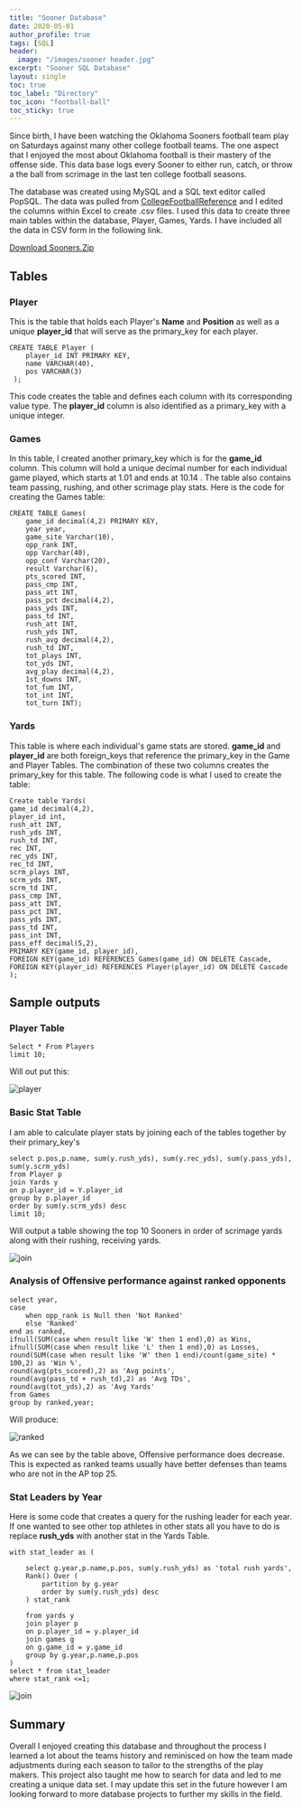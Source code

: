 ```yaml
---
title: "Sooner Database"
date: 2020-05-01
author_profile: true
tags: [SQL]
header:
  image: "/images/sooner header.jpg"
excerpt: "Sooner SQL Database"
layout: single
toc: true
toc_label: "Directory"
toc_icon: "football-ball"
toc_sticky: true
---
```


Since birth, I have been watching the Oklahoma Sooners football team play on Saturdays against many other college football teams. The one aspect that I enjoyed the most about Oklahoma football is their mastery of the offense side. This data base logs every Sooner to either run, catch, or throw a the ball from scrimage in the last ten college football seasons.

The database was created using MySQL and a SQL text editor called PopSQL. The data was pulled from [CollegeFootballReference](https://www.sports-reference.com/cfb/schools/oklahoma/) and I edited the columns within Excel to create .csv files. I used this data to create three main tables within the database, Player, Games, Yards. I have included all the data in CSV form in the following link.

[Download Sooners.Zip](https://isaiahcarp13.github.io/downloads/Sooners.zip)

## Tables

### Player

This is the table that holds each Player's **Name** and **Position** as well as a unique **player_id** that will serve as the primary_key for each player.

~~~~mysql
CREATE TABLE Player (
    player_id INT PRIMARY KEY,
    name VARCHAR(40),
    pos VARCHAR(3)
 );
~~~~

This code creates the table and defines each column with its corresponding value type. The **player_id** column is also identified as a primary_key with a unique integer.


### Games

In this table, I created another primary_key which is for the **game_id** column. This column will hold a unique decimal number for each individual game played, which starts at 1.01 and ends at 10.14 . The table also contains team passing, rushing, and other scrimage play stats. Here is the code for creating the Games table:

~~~~mysql
CREATE TABLE Games(
	game_id decimal(4,2) PRIMARY KEY,
	year year,
	game_site Varchar(10),
	opp_rank INT,
	opp Varchar(40),
	opp_conf Varchar(20),
	result Varchar(6),
	pts_scored INT,
	pass_cmp INT,
	pass_att INT,
	pass_pct decimal(4,2),
	pass_yds INT,
	pass_td INT,
	rush_att INT,
	rush_yds INT,
	rush_avg decimal(4,2),
	rush_td INT,
	tot_plays INT,
	tot_yds INT,
	avg_play decimal(4,2),
	1st_downs INT,
	tot_fum INT,
	tot_int INT,
	tot_turn INT);
~~~~

### Yards

This table is where each individual's game stats are stored. **game_id** and **player_id** are both foreign_keys that reference the primary_key in the Game and Player Tables. The combination of these two columns creates the primary_key for this table. The following code is what I used to create the table:

~~~~mysql
Create table Yards(
game_id decimal(4,2),
player_id int,
rush_att INT,
rush_yds INT,
rush_td INT,
rec INT,
rec_yds INT,
rec_td INT,
scrm_plays INT,
scrm_yds INT,
scrm_td INT,
pass_cmp INT,
pass_att INT,
pass_pct INT,
pass_yds INT,
pass_td INT,
pass_int INT,
pass_eff decimal(5,2),
PRIMARY KEY(game_id, player_id),
FOREIGN KEY(game_id) REFERENCES Games(game_id) ON DELETE Cascade,
FOREIGN KEY(player_id) REFERENCES Player(player_id) ON DELETE Cascade
);
~~~~

## Sample outputs

### Player Table
~~~~mysql
Select * From Players
limit 10;
~~~~

Will out put this:

<img src="{{ site.url }}{{ site.baseurl }}/images/sooner/player sample.png" alt="player"/>


### Basic Stat Table

I am able to calculate player stats by joining each of the tables together by their primary_key's

~~~~mysql
select p.pos,p.name, sum(y.rush_yds), sum(y.rec_yds), sum(y.pass_yds), sum(y.scrm_yds)
from Player p
join Yards y
on p.player_id = Y.player_id
group by p.player_id
order by sum(y.scrm_yds) desc
limit 10;
~~~~

Will output a table showing the top 10 Sooners in order of scrimage yards along with their rushing, receiving yards.


<img src="{{ site.url }}{{ site.baseurl }}/images/sooner/join table sample.png" alt="join"/>

### Analysis of Offensive performance against ranked opponents
~~~~mysql
select year,
case
    when opp_rank is Null then 'Not Ranked'
    else 'Ranked'
end as ranked,
ifnull(SUM(case when result like 'W' then 1 end),0) as Wins,
ifnull(SUM(case when result like 'L' then 1 end),0) as Losses,
round(SUM(case when result like 'W' then 1 end)/count(game_site) * 100,2) as 'Win %',
round(avg(pts_scored),2) as 'Avg points',
round(avg(pass_td + rush_td),2) as 'Avg TDs',
round(avg(tot_yds),2) as 'Avg Yards'
from Games
group by ranked,year;
~~~~
Will produce:

<img src="{{ site.url }}{{ site.baseurl }}/images/sooner/ranked.png" alt="ranked"/>

As we can see by the table above, Offensive performance does decrease. This is expected as ranked teams usually have better defenses than teams who are not in the AP top 25.

### Stat Leaders by Year

Here is some code that creates a query for the rushing leader for each year. If one wanted to see other top athletes in other stats all you have to do is replace **rush_yds** with another stat in the Yards Table.

~~~~MySQL
with stat_leader as (

    select g.year,p.name,p.pos, sum(y.rush_yds) as 'total rush yards',
    Rank() Over (
        partition by g.year
        order by sum(y.rush_yds) desc
    ) stat_rank

    from yards y
    join player p
    on p.player_id = y.player_id
    join games g
    on g.game_id = y.game_id
    group by g.year,p.name,p.pos
)
select * from stat_leader
where stat_rank <=1;
~~~~

<img src="{{ site.url }}{{ site.baseurl }}/images/sooner/stat leader.png" alt="join"/>

## Summary

Overall I enjoyed creating this database and throughout the process I learned a lot about the teams history and reminisced on how the team made adjustments during each season to tailor to the strengths of the play makers. This project also taught me how to search for data and led to me creating a unique data set. I may update this set in the future however I am looking forward to more database projects to further my skills in the field. 
